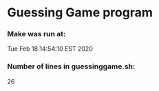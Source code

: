 # Guessing Game program
### Make was run at:
Tue Feb 18 14:54:10 EST 2020
### Number of lines in guessinggame.sh:
26
